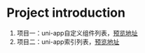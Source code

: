 # Project introduction

1. 项目一：uni-app自定义组件列表，[预览地址](https://skyblue-happy.github.io/uni-app-demo-build/uni-app%E8%87%AA%E5%AE%9A%E4%B9%89%E5%88%97%E8%A1%A8%E7%BB%84%E4%BB%B6/index.html#/)
2. 项目二：uni-app索引列表，[预览地址](https://skyblue-happy.github.io/uni-app-demo-build/%E7%B4%A2%E5%BC%95%E5%88%97%E8%A1%A8/index.html#/)